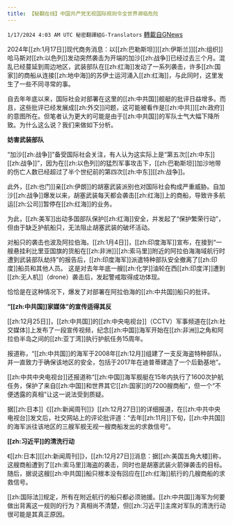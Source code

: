 ```yaml
---
title: 【秘翻在线】中国共产党无视国际规则令全世界濒临危险
---
```

`1/17/2024 4:03 AM UTC 秘密翻譯組G-Translators` [轉載自GNews](https://gnews.org/articles/2226924)

2024年[[zh:1月17日]]现代商务消息：以[[zh:巴勒斯坦]][[zh:伊斯兰]][[zh:组织]]哈马斯对[[zh:以色列]]发动突然袭击为开端的加沙[[zh:战争]]已经过去三个月。混乱已经蔓延到周边地区，武装部队在[[zh:红海]]发动了一系列袭击，许多[[zh:国家]]的商船从连接[[zh:地中海]]的苏伊士运河涌入[[zh:红海]]，与此同时，这里发生了一些不同寻常的事。

自去年年底以来，国际社会对部署在这里的[[zh:中共国]]舰艇的批评日益增多。而且，这些批评已经发展成[[zh:外交]]问题，这可能被看作是[[zh:中共]][[zh:政府]]的意图所在。但笔者认为更大的可能是由于[[zh:中共国]]的军队士气大幅下降所致。为什么这么说？我们来做如下分析。

**妨害武装部队**

“加沙[[zh:战争]]”备受国际社会关注，有人认为这实际上是“第五次[[zh:中东]][[zh:战争]]”，因为在[[zh:以色列]]的猛烈军事攻击下，[[zh:巴勒斯坦]]加沙地带的伤亡人数已经超过了半个世纪前的第四次[[zh:中东]][[zh:战争]]。

此外，[[zh:也门]]亲[[zh:伊朗]]的胡塞武装派别也对国际社会构成严重威胁。自加沙[[zh:战争]]爆发以来，胡塞武装每天都会袭击[[zh:红海]]上的商船，导致许多航运[[zh:公司]]暂停在[[zh:红海]]的业务。

为此，[[zh:美军]]出动多国部队保护[[zh:红海]]安全，并发起了“保护繁荣行动”，但由于缺乏护航船只，无法阻止胡塞武装的破坏活动。

对船只的袭击也波及阿拉伯海。[[zh:1月4日]]，[[zh:印度海军]]宣布，在接到“一艘悬挂利比里亚国旗的货船在[[zh:非洲]][[zh:索马里]]附近的阿拉伯海海域航行时遭到武装部队劫持”的报告后，[[zh:印度海军]]派遣特种部队安全撤离了[[zh:印度]]船员和其他人员。 这是对去年年底一艘[[zh:化学]]油轮在西[[zh:印度洋]]遭到[[zh:无人机]]（drone）袭击后，发起警戒取得成功体现。

恰恰是在这种情况下，爆发了对部署在阿拉伯海的[[zh:中共国]]船只的批评。

**“[[zh:中共国]]家媒体”的宣传适得其反**

[[zh:12月25日]]，[[zh:中共国]]的[[zh:中央电视台]]（CCTV）军事频道在[[zh:社交媒体]]上发布了一段宣传视频，纪念[[zh:中国]]海军开始在[[zh:非洲]]之角和阿拉伯半岛之间的[[zh:亚丁湾]]执行护航任务15周年。

报道称，“[[zh:中共国]]的海军于2008年[[zh:12月]]组建了一支反海盗特种部队，并一直致力于确保该地区的安全，包括于2017年在迪普蒂建造了一个后勤基地”。

[[zh:中共中央电视台]]还报道称“[[zh:中国]]海军舰艇在15年内执行了1600次护航任务，保护了来自[[zh:中国]]和世界其它[[zh:国家]]的7200艘商船”，但一个“不便透露的真相”让这一说法受到质疑。

据[[zh:日本]]《[[zh:新闻周刊]]》[[zh:12月27日]]的详细报道，在[[zh:中共中央电视台]]发文后，社交网站上的评论批评道：“去年[[zh:11月]]下旬，[[zh:中共国]]的海军派往该地区的三艘军舰无视一艘商船发出的求救信号”。

**[[zh:习近平]]的清洗行动**

《[[zh:日本]][[zh:新闻周刊]]》，[[zh:12月27日]]消息：据[[zh:美国五角大楼]]称，这艘商船遭到了[[zh:索马里]]海盗的袭击，同时也是胡塞武装火箭弹袭击的目标。随后，据说这艘[[zh:中共国]]船只根本没有回应在[[zh:红海]]航行的几艘商船的求救信号。

[[zh:国际法]]规定，所有在附近航行的船只都必须驰援。[[zh:中共国]]海军为何要做出背离这一规则的行为？真相尚不清楚，但[[zh:习近平]]主席对军队的清洗行动很可能是其真正原因。
